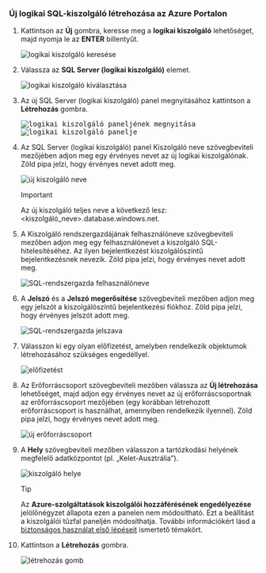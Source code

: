 ### <a name="create-a-new-logical-sql-server-in-the-azure-portal"></a>Új logikai SQL-kiszolgáló létrehozása az Azure Portalon

1. Kattintson az **Új** gombra, keresse meg a **logikai kiszolgáló** lehetőséget, majd nyomja le az **ENTER** billentyűt.

    ![logikai kiszolgáló keresése](./media/sql-data-warehouse-create-logical-server/search-logical-server.png)
2. Válassza az **SQL Server (logikai kiszolgáló)** elemet. 

    ![logikai kiszolgáló kiválasztása](./media/sql-data-warehouse-create-logical-server/select-logical-server.png)
  
3. Az új SQL Server (logikai kiszolgáló) panel megnyitásához kattintson a **Létrehozás** gombra.

   <kbd> ![logikai kiszolgáló paneljének megnyitása](./media/sql-data-warehouse-create-logical-server/open-logical-server-blade.png) </kbd> <kbd>![logikai kiszolgáló panelje](./media/sql-data-warehouse-create-logical-server/logical-server-blade.png) </kbd>
  
3. Az SQL Server (logikai kiszolgáló) panel Kiszolgáló neve szövegbeviteli mezőjében adjon meg egy érvényes nevet az új logikai kiszolgálónak. Zöld pipa jelzi, hogy érvényes nevet adott meg.
    
    ![új kiszolgáló neve](./media/sql-data-warehouse-create-logical-server/new-name-logical-server.png)

    > [!IMPORTANT]
    > Az új kiszolgáló teljes neve a következő lesz: <kiszolgáló_neve>.database.windows.net.
    >
    
4. A Kiszolgáló rendszergazdájának felhasználóneve szövegbeviteli mezőben adjon meg egy felhasználónevet a kiszolgáló SQL-hitelesítéséhez. Az ilyen bejelentkezést kiszolgálószintű bejelentkezésnek nevezik. Zöld pipa jelzi, hogy érvényes nevet adott meg.
    
    ![SQL-rendszergazda felhasználóneve](./media/sql-data-warehouse-create-logical-server/sql-admin-login.png)
5. A **Jelszó** és a **Jelszó megerősítése** szövegbeviteli mezőben adjon meg egy jelszót a kiszolgálószintű bejelentkezési fiókhoz. Zöld pipa jelzi, hogy érvényes jelszót adott meg.
    
    ![SQL-rendszergazda jelszava](./media/sql-data-warehouse-create-logical-server/sql-admin-password.png)
6. Válasszon ki egy olyan előfizetést, amelyben rendelkezik objektumok létrehozásához szükséges engedéllyel.

    ![előfizetést](./media/sql-data-warehouse-create-logical-server/subscription.png)
7. Az Erőforráscsoport szövegbeviteli mezőben válassza az **Új létrehozása** lehetőséget, majd adjon egy érvényes nevet az új erőforráscsoportnak az erőforráscsoport mezőjében (egy korábban létrehozott erőforráscsoport is használhat, amennyiben rendelkezik ilyennel). Zöld pipa jelzi, hogy érvényes nevet adott meg.

    ![új erőforráscsoport](./media/sql-data-warehouse-create-logical-server/new-resource-group.png)

8. A **Hely** szövegbeviteli mezőben válasszon a tartózkodási helyének megfelelő adatközpontot (pl. „Kelet-Ausztrália”).
    
    ![kiszolgáló helye](./media/sql-data-warehouse-create-logical-server/server-location.png)
    
    > [!TIP]
    > Az **Azure-szolgáltatások kiszolgálói hozzáférésének engedélyezése** jelölőnégyzet állapota ezen a panelen nem módosítható. Ezt a beállítást a kiszolgálói tűzfal paneljén módosíthatja. További információkért lásd a [biztonságos használat első lépéseit](../articles/sql-database/sql-database-manage-servers-portal.md) ismertető témakört.
    >
    
9. Kattintson a **Létrehozás** gombra.

    ![létrehozás gomb](./media/sql-data-warehouse-create-logical-server/create.png)

